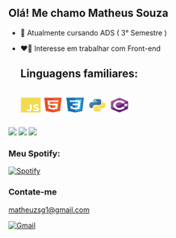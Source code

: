## Olá! Me chamo Matheus Souza
- 🏁 Atualmente cursando ADS ( 3° Semestre )
- ❤️‍🔥 Interesse em trabalhar com Front-end
  ## Linguagens familiares:
  
  <div style="display: inline_block"><br>
  <img align="center" alt="Matheus-Js" height="30" width="40" src="https://raw.githubusercontent.com/devicons/devicon/master/icons/javascript/javascript-plain.svg">
  <img align="center" alt="Matheus-HTML" height="30" width="40" src="https://raw.githubusercontent.com/devicons/devicon/master/icons/html5/html5-original.svg">
  <img align="center" alt="Matheus-CSS" height="30" width="40" src="https://raw.githubusercontent.com/devicons/devicon/master/icons/css3/css3-original.svg">
  <img align="center" alt="Matheus-Python" height="30" width="40" src="https://raw.githubusercontent.com/devicons/devicon/master/icons/python/python-original.svg">
  <img align="center" alt="Matheus-Csharp" height="30" width="40" src="https://raw.githubusercontent.com/devicons/devicon/master/icons/csharp/csharp-original.svg">
</div>

##

<div> 
  </a>
  <a href="https://instagram.com/thews.off" target="_blank"><img src="https://img.shields.io/badge/-Instagram-%23E4405F?style=for-the-badge&logo=instagram&logoColor=white" target="_blank"></a>
  <a href = "mailto:matheuzsg1@gmail.com"><img src="https://img.shields.io/badge/-Gmail-%23333?style=for-the-badge&logo=gmail&logoColor=white" target="_blank"></a>
  <a href="https://www.linkedin.com/in/matheus-souza-a98b481b3/" target="_blank"><img src="https://img.shields.io/badge/-LinkedIn-%230077B5?style=for-the-badge&logo=linkedin&logoColor=white" target="_blank"></a> 
  
</div>

### Meu Spotify:

[![Spotify](    https://img.shields.io/badge/Spotify-1ED760?&style=for-the-badge&logo=spotify&logoColor=white)](https://open.spotify.com/user/31f46zy3bbnkbqbdn2azyvvd5ram?si=495cb5e5d3b94504)
<br/>

 ### Contate-me
matheuzsg1@gmail.com

[![Gmail](https://img.shields.io/badge/Gmail-D14836?style=for-the-badge&logo=gmail&logoColor=white)](matheuzsg1@gmail.com)</br>
 

